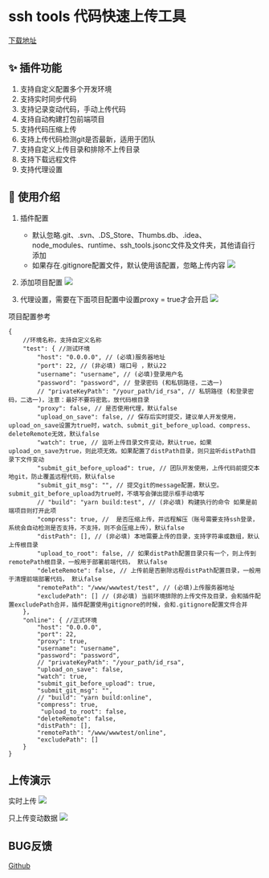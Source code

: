 # ssh tools 代码快速上传工具

[下载地址](https://marketplace.visualstudio.com/items?itemName=oorzc.ssh-tools)

## ✨ 插件功能

1. 支持自定义配置多个开发环境
2. 支持实时同步代码
3. 支持记录变动代码，手动上传代码
4. 支持自动构建打包前端项目
5. 支持代码压缩上传
6. 支持上传代码检测git是否最新，适用于团队
7. 支持自定义上传目录和排除不上传目录
8. 支持下载远程文件
9. 支持代理设置

## 📖 使用介绍

1. 插件配置
   * 默认忽略.git、.svn、.DS_Store、Thumbs.db、.idea、node_modules、runtime、ssh_tools.jsonc文件及文件夹，其他请自行添加
   * 如果存在.gitignore配置文件，默认使用该配置，忽略上传内容
   ![](https://cdn.jsdelivr.net/gh/oorzc/public_img@main/img/2023%2F10%2F07%2F20231007154405.png)

2. 添加项目配置
    ![](https://cdn.jsdelivr.net/gh/oorzc/public_img@main/img/2023%2F10%2F20%2F20231020152143.gif)

3. 代理设置，需要在下面项目配置中设置proxy = true才会开启
   ![](https://cdn.jsdelivr.net/gh/oorzc/public_img@main/img/2024%2F09%2F01%2Fcd35fdaffd774dd03249f63a5ca5b20c.png)

项目配置参考

```jsonc
{
    //环境名称，支持自定义名称
    "test": { //测试环境
        "host": "0.0.0.0", // (必填)服务器地址 
        "port": 22, // (非必填) 端口号 ，默认22
        "username": "username", // (必填)登录用户名  
        "password": "password", // 登录密码 (和私钥路径，二选一)
        // "privateKeyPath": "/your_path/id_rsa", // 私钥路径 (和登录密码，二选一)，注意：最好不要将密匙，放代码根目录
        "proxy": false, // 是否使用代理，默认false
        "upload_on_save": false, // 保存后实时提交，建议单人开发使用，upload_on_save设置为true时，watch、submit_git_before_upload、compress、deleteRemote无效，默认false
        "watch": true, // 监听上传目录文件变动，默认true，如果upload_on_save为true，则此项无效。如果配置了distPath目录，则只监听distPath目录下文件变动
        "submit_git_before_upload": true, // 团队开发使用，上传代码前提交本地git，防止覆盖远程代码，默认false
        "submit_git_msg": "", // 提交git的message配置，默认空。submit_git_before_upload为true时，不填写会弹出提示框手动填写
        // "build": "yarn build:test", // (非必填) 构建执行的命令 如果是前端项目则打开此项
        "compress": true, //  是否压缩上传，并远程解压（账号需要支持ssh登录，系统会自动检测是否支持，不支持，则不会压缩上传），默认false
        "distPath": [], // (非必填) 本地需要上传的目录，支持字符串或数组，默认上传根目录
        "upload_to_root": false, // 如果distPath配置目录只有一个，则上传到remotePath根目录，一般用于部署前端代码， 默认false
        "deleteRemote": false, // 上传前是否删除远程distPath配置目录，一般用于清理前端部署代码， 默认false
        "remotePath": "/www/wwwtest/test", // (必填)上传服务器地址  
        "excludePath": [] // (非必填) 当前环境排除的上传文件及目录，会和插件配置excludePath合并，插件配置使用gitignore的时候，会和.gitignore配置文件合并
    },
    "online": { //正式环境
        "host": "0.0.0.0",  
        "port": 22, 
        "proxy": true, 
        "username": "username", 
        "password": "password",
        // "privateKeyPath": "/your_path/id_rsa", 
        "upload_on_save": false, 
        "watch": true, 
        "submit_git_before_upload": true, 
        "submit_git_msg": "", 
        // "build": "yarn build:online",  
        "compress": true, 
         "upload_to_root": false, 
        "deleteRemote": false, 
        "distPath": [], 
        "remotePath": "/www/wwwtest/online",  
        "excludePath": []
    }
}
```

## 上传演示

实时上传
![](https://cdn.jsdelivr.net/gh/oorzc/public_img@main/img/2023%2F10%2F07%2F20231007165139.gif)

只上传变动数据
![](https://cdn.jsdelivr.net/gh/oorzc/public_img@main/img/2023%2F10%2F07%2F20231007164843.gif)

## BUG反馈

[Github](https://github.com/oorzc/ssh-tools/issues)
